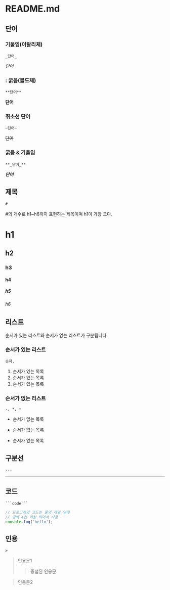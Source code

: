 # README.md

## 단어

### 기울임(이탈리체)

`_단어_`

_단어_

### : 굵음(볼드체)

`**단어**`

**단어**

### 취소선 단어

`~단어~`

~~단어~~

### 굵음 & 기울임

`**_단어_**`

**_단어_**

## 제목

`#`

#의 개수로 h1~h6까지 표현하는 제목이며 h1이 가장 크다.

# h1

## h2

### h3

#### h4

##### h5

###### h6

## 리스트

순서가 있는 리스트와 순서가 없는 리스트가 구분됩니다.

### 순서가 있는 리스트

`숫자.`

1. 순서가 있는 목록
2. 순서가 있는 목록
3. 순서가 있는 목록

### 순서가 없는 리스트

`-, *, +`

- 순서가 없는 목록

* 순서가 없는 목록

- 순서가 없는 목록

## 구분선

`---`

---

## 코드

` ```code``` `

```javascript
// 프로그래밍 코드는 줄의 제일 앞에
// 공백 4칸 이상 띄어서 사용
console.log('hello');
```

## 인용

`>`

> 인용문1
>
> > 중첩된 인용문

> 인용문2
